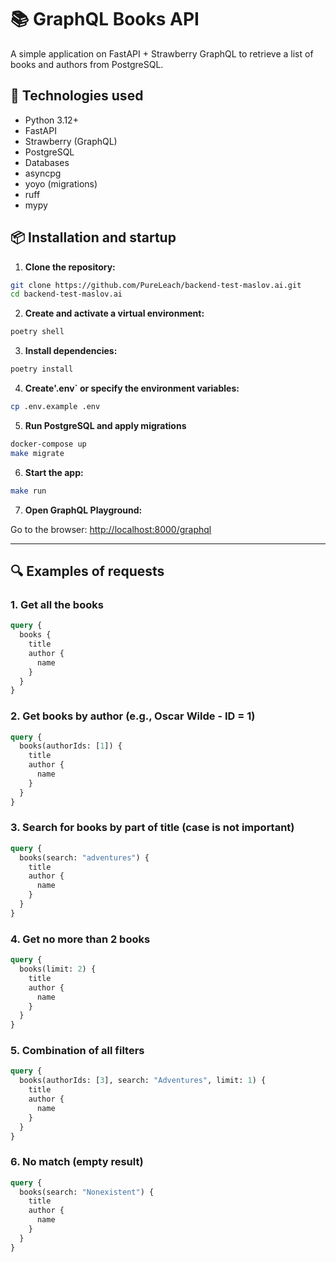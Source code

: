# 📚 GraphQL Books API

A simple application on FastAPI + Strawberry GraphQL to retrieve a list of books and authors from PostgreSQL.

## 🚀 Technologies used

- Python 3.12+
- FastAPI
- Strawberry (GraphQL)
- PostgreSQL
- Databases
- asyncpg
- yoyo (migrations)
- ruff
- mypy


## 📦 Installation and startup

1. **Clone the repository:**

```bash
git clone https://github.com/PureLeach/backend-test-maslov.ai.git
cd backend-test-maslov.ai
````

2. **Create and activate a virtual environment:**

```bash
poetry shell
```

3. **Install dependencies:**

```bash
poetry install
```

4. **Create'.env` or specify the environment variables:**


```bash
cp .env.example .env
```

5. **Run PostgreSQL and apply migrations**

```bash
docker-compose up
make migrate
```

6. **Start the app:**

```bash
make run
```

7. **Open GraphQL Playground:**

Go to the browser: [http://localhost:8000/graphql](http://localhost:8000/graphql)

---

## 🔍 Examples of requests

### 1. Get all the books
```graphql
query {
  books {
    title
    author {
      name
    }
  }
}
```

### 2. Get books by author (e.g., Oscar Wilde - ID = 1)
```graphql
query {
  books(authorIds: [1]) {
    title
    author {
      name
    }
  }
}
```

### 3. Search for books by part of title (case is not important)
```graphql
query {
  books(search: "adventures") {
    title
    author {
      name
    }
  }
}
```

### 4. Get no more than 2 books
```graphql
query {
  books(limit: 2) {
    title
    author {
      name
    }
  }
}
```

### 5. Combination of all filters
```graphql
query {
  books(authorIds: [3], search: "Adventures", limit: 1) {
    title
    author {
      name
    }
  }
}
```

### 6. No match (empty result)
```graphql
query {
  books(search: "Nonexistent") {
    title
    author {
      name
    }
  }
}
```
